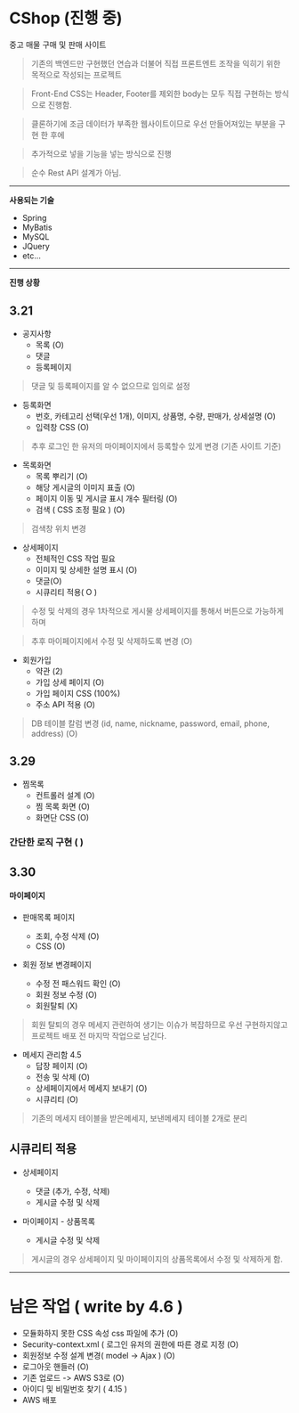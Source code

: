 # CShop (**진행 중**)


중고 매물 구매 및 판매 사이트

 > 기존의 백엔드만 구현했던 연습과 더불어 직접 프론트엔트 조작을 익히기 위한 목적으로 작성되는 프로젝트
 
 > Front-End CSS는 Header, Footer를 제외한 body는 모두 직접 구현하는 방식으로 진행함.
 
 > 클론하기에 조금 데이터가 부족한 웹사이트이므로 우선 만들어져있는 부분을 구현 한 후에
 
 > 추가적으로 넣을 기능을 넣는 방식으로 진행

 > 순수 Rest API 설계가 아님.

---------------------
**사용되는 기술**
- Spring
- MyBatis
- MySQL
- JQuery
- etc...

------------------------

**진행 상황**

## 3.21
+ 공지사항
  + 목록 (O)
  + 댓글 
  + 등록페이지 
> 댓글 및 등록페이지를 알 수 없으므로 임의로 설정
  
+ 등록화면
  + 번호, 카테고리 선택(우선 1개), 이미지, 상품명, 수량, 판매가, 상세설명 (O)
  + 입력창 CSS (O)
> 추후 로그인 한 유저의 마이페이지에서 등록할수 있게 변경 (기존 사이트 기준)

+ 목록화면
  + 목록 뿌리기 (O)
  + 해당 게시글의 이미지 표출 (O)
  + 페이지 이동 및 게시글 표시 개수 필터링 (O)
  + 검색 ( CSS 조정 필요 ) (O)
> 검색창 위치 변경 

+ 상세페이지
  + 전체적인 CSS 작업 필요
  + 이미지 및 상세한 설명 표시 (O)
  + 댓글(O)
  + 시큐리티 적용( O )
> 수정 및 삭제의 경우 1차적으로 게시물 상세페이지를 통해서 버튼으로 가능하게하며

> 추후 마이페이지에서 수정 및 삭제하도록 변경 (O)
 
 + 회원가입
   + 약관 (2)
   + 가입 상세 페이지 (O)
   + 가입 페이지 CSS (100%)
   + 주소 API 적용 (O)
   

> DB 테이블 칼럼 변경 (id, name, nickname, password, email, phone, address) (O)

## 3.29
 + 찜목록
   + 컨트롤러 설계 (O)
   + 찜 목록 화면 (O)
   + 화면단 CSS (O)
 ### 간단한 로직 구현 ( ) 
 
## 3.30 
#### 마이페이지

+ 판매목록 페이지
   + 조회, 수정 삭제 (O)
   + CSS (O)
   
+ 회원 정보 변경페이지 
  + 수정 전 패스워드 확인 (O)
  + 회원 정보 수정 (O) 
  + 회원탈퇴 (X)

> 회원 탈퇴의 경우 메세지 관련하여 생기는 이슈가 복잡하므로 우선 구현하지않고
> 프로젝트 배포 전 마지막 작업으로 남긴다.

+ 메세지 관리함  4.5
  + 답장 페이지 (O)
  + 전송 및 삭제 (O)
  + 상세페이지에서 메세지 보내기 (O)
  + 시큐리티 (O)
  
> 기존의 메세지 테이블을 받은메세지, 보낸메세지 테이블 2개로 분리

## 시큐리티 적용 

+ 상세페이지
  + 댓글 (추가, 수정, 삭제)
  + 게시글 수정 및 삭제
  
+ 마이페이지 - 상품목록
  + 게시글 수정 및 삭제
  
> 게시글의 경우 상세페이지 및 마이페이지의 상품목록에서 수정 및 삭제하게 함.

---------------------------------------

# 남은 작업 ( write by 4.6 )
+ 모듈화하지 못한 CSS 속성 css 파일에 추가 (O)
+ Security-context.xml ( 로그인 유저의 권한에 따른 경로 지정  (O)
+ 회원정보 수정 설계 변경( model -> Ajax ) (O)
+ 로그아웃 핸들러 (O)
+ 기존 업로드 -> AWS S3로 (O)
+ 아이디 및 비밀번호 찾기  ( 4.15 )
+ AWS 배포
